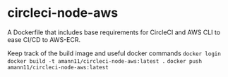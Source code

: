 # circleci-node-aws
A Dockerfile that includes base requirements for CircleCI and AWS CLI to ease CI/CD to AWS-ECR.

Keep track of the build image and useful docker commands
`docker login`
`docker build -t amann11/circleci-node-aws:latest .`
`docker push amann11/circleci-node-aws:latest`